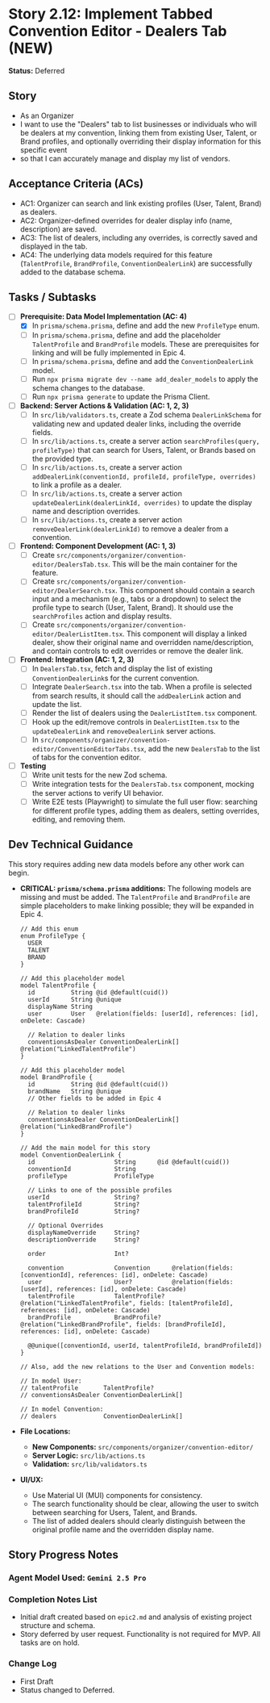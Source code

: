 # Story 2.12: Implement Tabbed Convention Editor - Dealers Tab (NEW)

**Status:** Deferred

## Story

-   As an Organizer
-   I want to use the "Dealers" tab to list businesses or individuals who will be dealers at my convention, linking them from existing User, Talent, or Brand profiles, and optionally overriding their display information for this specific event
-   so that I can accurately manage and display my list of vendors.

## Acceptance Criteria (ACs)

-   AC1: Organizer can search and link existing profiles (User, Talent, Brand) as dealers.
-   AC2: Organizer-defined overrides for dealer display info (name, description) are saved.
-   AC3: The list of dealers, including any overrides, is correctly saved and displayed in the tab.
-   AC4: The underlying data models required for this feature (`TalentProfile`, `BrandProfile`, `ConventionDealerLink`) are successfully added to the database schema.

## Tasks / Subtasks

-   [ ] **Prerequisite: Data Model Implementation (AC: 4)**
    -   [x] In `prisma/schema.prisma`, define and add the new `ProfileType` enum.
    -   [ ] In `prisma/schema.prisma`, define and add the placeholder `TalentProfile` and `BrandProfile` models. These are prerequisites for linking and will be fully implemented in Epic 4.
    -   [ ] In `prisma/schema.prisma`, define and add the `ConventionDealerLink` model.
    -   [ ] Run `npx prisma migrate dev --name add_dealer_models` to apply the schema changes to the database.
    -   [ ] Run `npx prisma generate` to update the Prisma Client.
-   [ ] **Backend: Server Actions & Validation (AC: 1, 2, 3)**
    -   [ ] In `src/lib/validators.ts`, create a Zod schema `DealerLinkSchema` for validating new and updated dealer links, including the override fields.
    -   [ ] In `src/lib/actions.ts`, create a server action `searchProfiles(query, profileType)` that can search for Users, Talent, or Brands based on the provided type.
    -   [ ] In `src/lib/actions.ts`, create a server action `addDealerLink(conventionId, profileId, profileType, overrides)` to link a profile as a dealer.
    -   [ ] In `src/lib/actions.ts`, create a server action `updateDealerLink(dealerLinkId, overrides)` to update the display name and description overrides.
    -   [ ] In `src/lib/actions.ts`, create a server action `removeDealerLink(dealerLinkId)` to remove a dealer from a convention.
-   [ ] **Frontend: Component Development (AC: 1, 3)**
    -   [ ] Create `src/components/organizer/convention-editor/DealersTab.tsx`. This will be the main container for the feature.
    -   [ ] Create `src/components/organizer/convention-editor/DealerSearch.tsx`. This component should contain a search input and a mechanism (e.g., tabs or a dropdown) to select the profile type to search (User, Talent, Brand). It should use the `searchProfiles` action and display results.
    -   [ ] Create `src/components/organizer/convention-editor/DealerListItem.tsx`. This component will display a linked dealer, show their original name and overridden name/description, and contain controls to edit overrides or remove the dealer link.
-   [ ] **Frontend: Integration (AC: 1, 2, 3)**
    -   [ ] In `DealersTab.tsx`, fetch and display the list of existing `ConventionDealerLink`s for the current convention.
    -   [ ] Integrate `DealerSearch.tsx` into the tab. When a profile is selected from search results, it should call the `addDealerLink` action and update the list.
    -   [ ] Render the list of dealers using the `DealerListItem.tsx` component.
    -   [ ] Hook up the edit/remove controls in `DealerListItem.tsx` to the `updateDealerLink` and `removeDealerLink` server actions.
    -   [ ] In `src/components/organizer/convention-editor/ConventionEditorTabs.tsx`, add the new `DealersTab` to the list of tabs for the convention editor.
-   [ ] **Testing**
    -   [ ] Write unit tests for the new Zod schema.
    -   [ ] Write integration tests for the `DealersTab.tsx` component, mocking the server actions to verify UI behavior.
    -   [ ] Write E2E tests (Playwright) to simulate the full user flow: searching for different profile types, adding them as dealers, setting overrides, editing, and removing them.

## Dev Technical Guidance

This story requires adding new data models before any other work can begin.

-   **CRITICAL: `prisma/schema.prisma` additions:**
    The following models are missing and must be added. The `TalentProfile` and `BrandProfile` are simple placeholders to make linking possible; they will be expanded in Epic 4.

    ```prisma
    // Add this enum
    enum ProfileType {
      USER
      TALENT
      BRAND
    }

    // Add this placeholder model
    model TalentProfile {
      id          String @id @default(cuid())
      userId      String @unique
      displayName String
      user        User   @relation(fields: [userId], references: [id], onDelete: Cascade)

      // Relation to dealer links
      conventionsAsDealer ConventionDealerLink[] @relation("LinkedTalentProfile")
    }

    // Add this placeholder model
    model BrandProfile {
      id          String @id @default(cuid())
      brandName   String @unique
      // Other fields to be added in Epic 4

      // Relation to dealer links
      conventionsAsDealer ConventionDealerLink[] @relation("LinkedBrandProfile")
    }

    // Add the main model for this story
    model ConventionDealerLink {
      id                      String      @id @default(cuid())
      conventionId            String
      profileType             ProfileType
      
      // Links to one of the possible profiles
      userId                  String?
      talentProfileId         String?
      brandProfileId          String?

      // Optional Overrides
      displayNameOverride     String?
      descriptionOverride     String?
      
      order                   Int?

      convention              Convention      @relation(fields: [conventionId], references: [id], onDelete: Cascade)
      user                    User?           @relation(fields: [userId], references: [id], onDelete: Cascade)
      talentProfile           TalentProfile?  @relation("LinkedTalentProfile", fields: [talentProfileId], references: [id], onDelete: Cascade)
      brandProfile            BrandProfile?   @relation("LinkedBrandProfile", fields: [brandProfileId], references: [id], onDelete: Cascade)

      @@unique([conventionId, userId, talentProfileId, brandProfileId])
    }
    
    // Also, add the new relations to the User and Convention models:
    
    // In model User:
    // talentProfile       TalentProfile?
    // conventionsAsDealer ConventionDealerLink[]
    
    // In model Convention:
    // dealers             ConventionDealerLink[]

    ```

-   **File Locations:**
    -   **New Components:** `src/components/organizer/convention-editor/`
    -   **Server Logic:** `src/lib/actions.ts`
    -   **Validation:** `src/lib/validators.ts`

-   **UI/UX:**
    -   Use Material UI (MUI) components for consistency.
    -   The search functionality should be clear, allowing the user to switch between searching for Users, Talent, and Brands.
    -   The list of added dealers should clearly distinguish between the original profile name and the overridden display name.

## Story Progress Notes

### Agent Model Used: `Gemini 2.5 Pro`

### Completion Notes List

-   Initial draft created based on `epic2.md` and analysis of existing project structure and schema.
-   Story deferred by user request. Functionality is not required for MVP. All tasks are on hold.

### Change Log
- First Draft
- Status changed to Deferred. 
